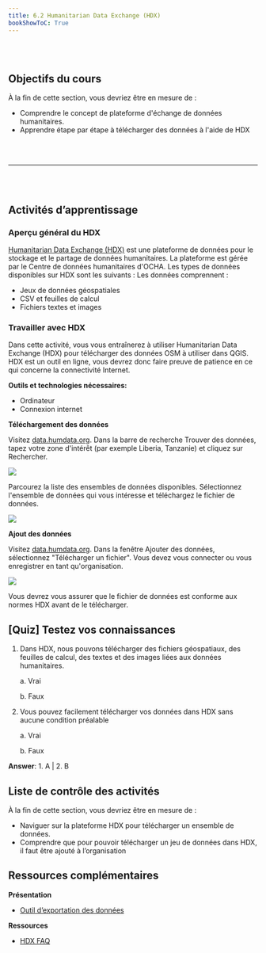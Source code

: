 ```yaml
---
title: 6.2 Humanitarian Data Exchange (HDX)
bookShowToC: True
---
```


<br></br>

## Objectifs du cours

À la fin de cette section, vous devriez être en mesure de :

* Comprendre le concept de plateforme d'échange de données humanitaires.
* Apprendre étape par étape à télécharger des données à l'aide de HDX

<br></br>
***
<br></br>

## Activités d’apprentissage

### Aperçu général du HDX

[Humanitarian Data Exchange (HDX)](https://data.humdata.org/) est une plateforme de données pour le stockage et le partage de données humanitaires. La plateforme est gérée par le Centre de données humanitaires d'OCHA. Les types de données disponibles sur HDX sont les suivants : Les données comprennent :

* Jeux de données géospatiales
* CSV et feuilles de calcul
* Fichiers textes et images


### Travailler avec HDX

Dans cette activité, vous vous entraînerez à utiliser Humanitarian Data Exchange (HDX) pour télécharger des données OSM à utiliser dans QGIS. HDX est un outil en ligne, vous devrez donc faire preuve de patience en ce qui concerne la connectivité Internet.

**Outils et technologies nécessaires:**

* Ordinateur
* Connexion internet

**Téléchargement des données**

Visitez [data.humdata.org](https://data.humdata.org/). Dans la barre de recherche Trouver des données, tapez votre zone d'intérêt (par exemple Liberia, Tanzanie) et cliquez sur Rechercher.

![](/images/6_open_data_usage/03_6.2_HDX/0602_image1.gif)

Parcourez la liste des ensembles de données disponibles. Sélectionnez l'ensemble de données qui vous intéresse et téléchargez le fichier de données.

![](/images/6_open_data_usage/03_6.2_HDX/0602_image2.gif)

**Ajout des données**

Visitez [data.humdata.org](https://data.humdata.org/). Dans la fenêtre Ajouter des données, sélectionnez "Télécharger un fichier". Vous devez vous connecter ou vous enregistrer en tant qu'organisation.

![](/images/6_open_data_usage/03_6.2_HDX/0602_image3.gif)

Vous devrez vous assurer que le fichier de données est conforme aux normes HDX avant de le télécharger.

## [Quiz] Testez vos connaissances

1. Dans HDX, nous pouvons télécharger des fichiers géospatiaux, des feuilles de calcul, des textes et des images liées aux données humanitaires.

    a. Vrai

    b. Faux

2. Vous pouvez facilement télécharger vos données dans HDX sans aucune condition préalable

    a. Vrai

    b. Faux

**Answer**: 1. A | 2. B

## Liste de contrôle des activités

À la fin de cette section, vous devriez être en mesure de :
- Naviguer sur la plateforme HDX pour télécharger un ensemble de données.
- Comprendre que pour pouvoir télécharger un jeu de données dans HDX, il faut être ajouté à l’organisation

## Ressources complémentaires

**Présentation**

* [Outil d’exportation des données](https://docs.google.com/presentation/d/1RyHYVPZU5d4xJ1cpWga4QRdfohpEs-t9ylJ_HTJ7wm8/edit#slide=id.g51e1e04424_0_238)

**Ressources**

* [HDX FAQ](https://data.humdata.org/faq)